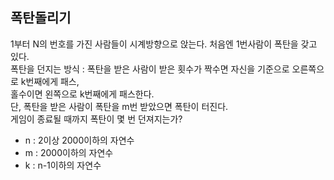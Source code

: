 ## 폭탄돌리기    
1부터 N의 번호를 가진 사람들이 시계방향으로 앉는다. 처음엔 1번사람이 폭탄을 갖고 있다.   
폭탄을 던지는 방식 : 폭탄을 받은 사람이 받은 횟수가 짝수면 자신을 기준으로 오른쪽으로 k번째에게 패스,    
홀수이면 왼쪽으로 k번째에게 패스한다.    
단, 폭탄을 받은 사람이 폭탄을 m번 받았으면 폭탄이 터진다.     
게임이 종료될 때까지 폭탄이 몇 번 던져지는가?     

- n : 2이상 2000이하의 자연수    
- m : 2000이하의 자연수    
- k : n-1이하의 자연수
